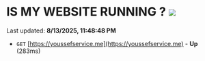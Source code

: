 # IS MY WEBSITE RUNNING ? [![](https://img.shields.io/static/v1?label=Sponsor&message=%E2%9D%A4&logo=GitHub&color=%23fe8e86)](https://github.com/sponsors/Youssef-Lehmam)

Last updated: **8/13/2025, 11:48:48 PM**

- `GET` [https://youssefservice.me](https://youssefservice.me) - **Up** (283ms)
